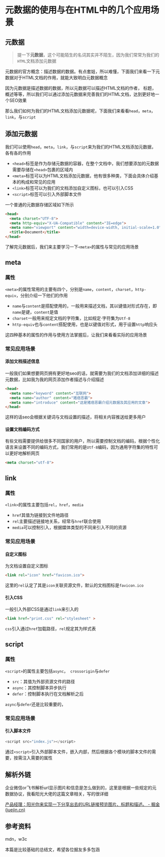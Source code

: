 # 元数据的使用与在HTML中的几个应用场景

## 元数据

> 提一下**元数据**，这个可能陌生的名词其实并不陌生，因为我们常常为我们的`HTML`文档添加元数据

元数据的官方概念：描述数据的数据。有点套娃，所以难懂，下面我们来看一下元数据对于HTML文档的作用，就能大致明白元数据概念

因为元数据是描述数据的数据，所以元数据可以描述HTML文档的作者， 标题，概述等等，所以我们可以通过添加元数据来完善我们的HTML文档，达到更好地一个SEO效果

那么我们如何为我们的HTML文档添加元数据呢，下面我们来看看`head`，`meta`，`link`，与`script`

## 添加元数据

我们可以使用`head`，`meta`，`link`，与`script`来为我们的HTML文档添加元数据，各有各的作用

- `<head>`标签是作为存储元数据的容器，在整个文档中，我们想要添加的元数据需要存储在`<head>`包裹的区域内
- `<meta>`标签可以为HTML文档添加元数据，他有很多种类，下面会具体介绍基本的构成和常见的应用
- `<link>`标签可以为我们的文档添加自定义图标，也可以引入CSS
- `<script>`标签可以引入外部脚本文件

一个普通的元数据存储区域如下所示

```html
<head>
  <meta charset="UTF-8">
  <meta http-equiv="X-UA-Compatible" content="IE=edge">
  <meta name="viewport" content="width=device-width, initial-scale=1.0">
  <title>Document</title>
</head>
```

了解完元数据后，我们来主要学习一下`<meta>`的属性与常见的应用场景

## meta

### 属性

`<meta>`的属性常用的主要有四个，分别是`name`，`content`，`charset`，`http-equiv`，分别介绍一下他们的作用

- `name`与`content`是搭配使用的，一般用来描述文档，其以键值对形式存在，即`name`是键，`content`是值
- `charset`一般用来规定文档的字符集，比如规定·字符集为`Utf-8`
- `http-equiv`也与`content`搭配使用，也是以键值对形式，用于设置`http`响应头

这四种基本的属性的作用与使用方法掌握后，让我们来看看实际的应用场景

### 常见应用场景

#### 添加文档描述信息

一般我们如果想要网页拥有更好地seo的话，就需要为我们的文档添加详细的描述元数据，比如我为我的网页添加作者描述与介绍描述

```html
<head>
  <meta name="keyword" content="互联网">
  <meta name="author" content="猪痞恶霸">
  <meta name="introduce" content="这是猪痞恶霸介绍元数据及其应用的文章">
</head>
```

这样的话seo会根据关键词与文档设置的描述，将相关内容推送给更多用户

#### 设置文档编码方式

有些文档需要提供给很多不同国家的用户，所以需要控制文档的编码，根据个性化语言来设置不同的编码方式，我们常用的是`Utf-8`编码，因为通用字符集的特性可以更好地解析网页

```html
<meta charset="utf-8">
```

## link

### 属性

`<link>`的属性主要包括`rel`，`href`，`media`

- `href`其值为链接到文件地路径
- `rel`主要描述链接地关系，经常与`href`联合使用
- `media`可以控制引入，根据媒体类型的不同来引入不同的资源

### 常见应用场景

#### 自定义图标

为文档设置自定义图标

```html
<link rel="icon" href="favicon.ico">
```

这里的`rel`认定了其是`icon`关联资源文件，默认的文档图标是`favicon.ico`

#### 引入CSS

一般引入外部CSS是通过`link`来引入的

```html
<link href="print.css" rel="stylesheet" >
```

`css`引入通过`href`加载路径，`rel`规定其为样式表

## script

### 属性

`<script>`的属性主要包括`async`，` crossorigin`与`defer`

- `src`：其值为外部资源文件的路径
- `async`：其控制脚本异步执行
- `defer`：控制脚本执行在文档解析之后

`async`与`defer`还是比较重要的，

### 常见应用场景

#### 引入脚本文件

```js
<script src="index.js"></script>
```

通过`<script>`引入外部脚本文件，嵌入内部，然后根据各个模块的脚本文件的需要，按需注入需要的属性

## 解析外链

企业微信or飞书解析url显示图片和信息是怎么做到的，这里是根据一些规定的元数据协议，我看阳光大佬的这篇文章相关，写的很详细

[产品经理：阳光你来实现一下分享出去的URL链接预览图片、标题和描述。 - 掘金 (juejin.cn)](https://juejin.cn/post/7081462552164565006)

## 参考资料

mdn，w3c

本篇是比较基础的总结文，希望各位掘友多多包涵

